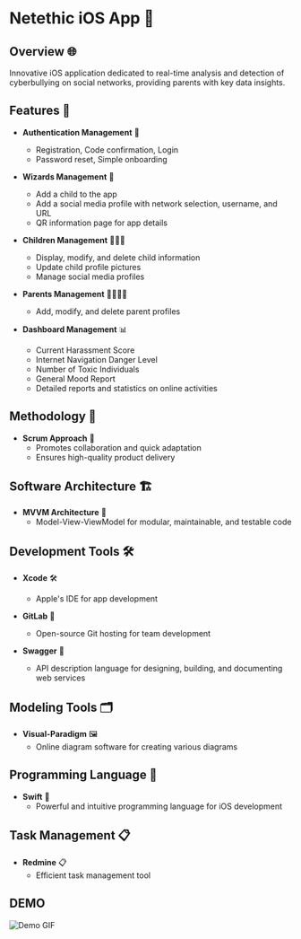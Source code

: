 # Netethic iOS App 📱

## Overview 🌐

Innovative iOS application dedicated to real-time analysis and detection of cyberbullying on social networks, providing parents with key data insights.

## Features 🚀

- **Authentication Management** 🔐
  - Registration, Code confirmation, Login
  - Password reset, Simple onboarding

- **Wizards Management** 🧙
  - Add a child to the app
  - Add a social media profile with network selection, username, and URL
  - QR information page for app details

- **Children Management** 👨‍👧‍👦
  - Display, modify, and delete child information
  - Update child profile pictures
  - Manage social media profiles

- **Parents Management** 👨‍👩‍👧‍👦
  - Add, modify, and delete parent profiles

- **Dashboard Management** 📊
  - Current Harassment Score
  - Internet Navigation Danger Level
  - Number of Toxic Individuals
  - General Mood Report
  - Detailed reports and statistics on online activities

## Methodology 🔄

- **Scrum Approach** 🏉
  - Promotes collaboration and quick adaptation
  - Ensures high-quality product delivery

## Software Architecture 🏗️

- **MVVM Architecture** 🧱
  - Model-View-ViewModel for modular, maintainable, and testable code

## Development Tools 🛠️

- **Xcode** 🛠️
  - Apple's IDE for app development

- **GitLab** 🐙
  - Open-source Git hosting for team development

- **Swagger** 📜
  - API description language for designing, building, and documenting web services

## Modeling Tools 🗂️

- **Visual-Paradigm** 🖼️
  - Online diagram software for creating various diagrams

## Programming Language 🚀

- **Swift** 🚀
  - Powerful and intuitive programming language for iOS development

## Task Management 📋

- **Redmine** 📋
  - Efficient task management tool

## DEMO

![Demo GIF](https://drive.google.com/file/d/1vKKGjwTUA075M8aP0REtrXxwT1S8ZF14/view?usp=drive_link)

